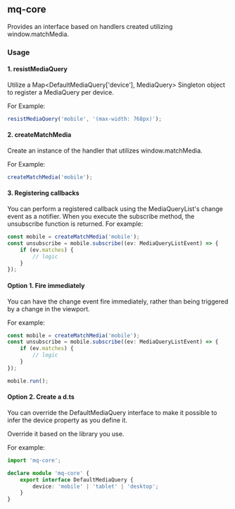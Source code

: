 ## mq-core

Provides an interface based on handlers created utilizing window.matchMedia.

### Usage

#### 1. resistMediaQuery

Utilize a Map<DefaultMediaQuery['device'], MediaQuery> Singleton object to register a MediaQuery per device.

For Example:

```typescript
resistMediaQuery('mobile', '(max-width: 768px)');
```

#### 2. createMatchMedia

Create an instance of the handler that utilizes window.matchMedia.

For Example:

```typescript
createMatchMedia('mobile');
```

#### 3. Registering callbacks

You can perform a registered callback using the MediaQueryList's change event as a notifier.
When you execute the subscribe method, the unsubscribe function is returned.
For example:

```typescript
const mobile = createMatchMedia('mobile');
const unsubscribe = mobile.subscribe((ev: MediaQueryListEvent) => {
    if (ev.matches) {
        // logic
    }
});
```

#### Option 1. Fire immediately

You can have the change event fire immediately, rather than being triggered by a change in the viewport.

For example:

```typescript
const mobile = createMatchMedia('mobile');
const unsubscribe = mobile.subscribe((ev: MediaQueryListEvent) => {
    if (ev.matches) {
        // logic
    }
});

mobile.run();
```

#### Option 2. Create a d.ts

You can override the DefaultMediaQuery interface to make it possible to infer the device property as you define it.

Override it based on the library you use.

For example:

```typescript
import 'mq-core';

declare module 'mq-core' {
    export interface DefaultMediaQuery {
        device: 'mobile' | 'tablet' | 'desktop';
    }
}
```
